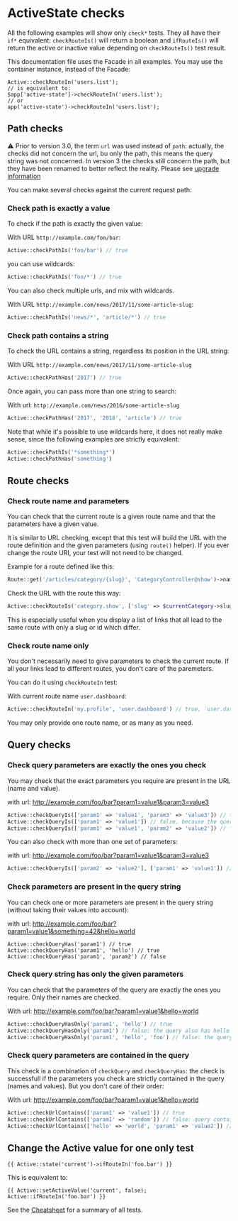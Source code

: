 # ActiveState checks

All the following examples will show only `check*` tests. They all have their `if*` equivalent:
`checkRouteIs()` will return a boolean and `ifRouteIs()` will return the active or inactive value depending on `checkRouteIs()` test result.

This documentation file uses the Facade in all examples. You may use the container instance, instead of the Facade:

```
Active::checkRouteIn('users.list');
// is equivalent to:
$app['active-state']->checkRouteIn('users.list');
// or
app('active-state')->checkRouteIn('users.list');
```

## Path checks

:warning: Prior to version 3.0, the term `url` was used instead of `path`: actually, the checks did not concern the url, bu only the path, this means the query string was not concerned. In version 3 the checks still concern the path, but they have been renamed to better reflect the reality. Please see [upgrade information](upgrade.md)

You can make several checks against the current request path:

### Check path is exactly a value

To check if the path is exactly the given value:

With URL `http://example.com/foo/bar`:
```php
Active::checkPathIs('foo/bar') // true
```
you can use wildcards:
```php
Active::checkPathIs('foo/*') // true
```

You can also check multiple urls, and mix with wildcards.

With URL `http://example.com/news/2017/11/some-article-slug`:
```php
Active::checkPathIs('news/*', 'article/*') // true
```

### Check path contains a string

To check the URL contains a string, regardless its position in the URL string:

With URL `http://example.com/news/2017/11/some-article-slug`
```php
Active::checkPathHas('2017') // true
```

Once again, you can pass more than one string to search:

With url: `http://example.com/news/2016/some-article-slug`
```php
Active::checkPathHas('2017', '2018', 'article') // true
```

Note that while it's possible to use wildcards here, it does not really make sense, since the following examples are strictly equivalent:
```php
Active::checkPathIs('*something*')
Active::checkPathHas('something')
```

## Route checks

### Check route name and parameters

You can check that the current route is a given route name and that the parameters have a given value.

It is similar to URL checking, except that this test will build the URL with the route definition and the given parameters (using `route()` helper).
If you ever change the route URI, your test will not need to be changed.

Example for a route defined like this:
```php
Route::get('/articles/category/{slug}', 'CategoryController@show')->name('category.show');
```
Check the URL with the route this way:
```php
Active::checkRouteIs('category.show', ['slug' => $currentCategory->slug)
```

This is especially useful when you display a list of links that all lead to the same route with only a slug or id which differ.

### Check route name only

You don't necessarily need to give parameters to check the current route. If all your links lead to different routes, you don't care of the paremeters.

You can do it using `checkRouteIn` test:

With current route name `user.dashboard`:
```php
Active::checkRouteIn('my.profile', 'user.dashboard') // true, `user.dashboard` matches the current route name
```
You may only provide one route name, or as many as you need.

## Query checks

### Check query parameters are exactly the ones you check

You may check that the exact parameters you require are present in the URL (name and value).

with url: http://example.com/foo/bar?param1=value1&param3=value3
```php
Active::checkQueryIs(['param1' => 'value1', 'param3' => 'value3']) // true
Active::checkQueryIs(['param1' => 'value1']) // false, because the query has `param3` which is not specified
Active::checkQueryIs(['param1' => 'value1', 'param2' => 'value2']) // false because `param2` is not present in the query string
```

You can also check with more than one set of parameters:

with url: http://example.com/foo/bar?param1=value1&param3=value3
```php
Active::checkQueryIs(['param2' => 'value2'], ['param1' => 'value1']) // True, because the second set matches with `param1 => value1`
```

### Check parameters are present in the query string

You can check one or more parameters are present in the query string (without taking their values into account):

with url: http://example.com/foo/bar?param1=value1&something=42&hello=world
```
Active::checkQueryHas('param1') // true
Active::checkQueryHas('param1', 'hello') // true
Active::checkQueryHas('param1', 'param2') // false
```

### Check query string has only the given parameters

You can check that the parameters of the query are exactly the ones you require. Only their names are checked.

With url: http://example.com/foo/bar?param1=value1&hello=world
```php
Active::checkQueryHasOnly('param1', 'hello') // true
Active::checkQueryHasOnly('param1') // false: the query also has hello
Active::checkQueryHasOnly('param1', 'hello', 'foo') // false: the query does not have `foo`
```

### Check query parameters are contained in the query

This check is a combination of `checkQuery` and `checkQueryHas`: the check is successfull if the parameters you check are strictly contained in the query (names and values). But you don't care of their order:

With url: http://example.com/foo/bar?param1=value1&hello=world
```php
Active::checkUrlContains(['param1' => 'value1']) // true
Active::checkUrlContains(['param1' => 'random']) // false: query contains `param1`, but with value `value1`, not random
Active::checkUrlContains(['hello' => 'world', 'param1' => 'value2']) // true
```

## Change the Active value for one only test

```blade
{{ Active::state('current')->ifRouteIn('foo.bar') }}
```

This is equivalent to:
```blade
{{ Active::setActiveValue('current', false); Active::ifRouteIn('foo.bar') }}
```

See the [Cheatsheet](cheatsheet.md) for a summary of all tests.
